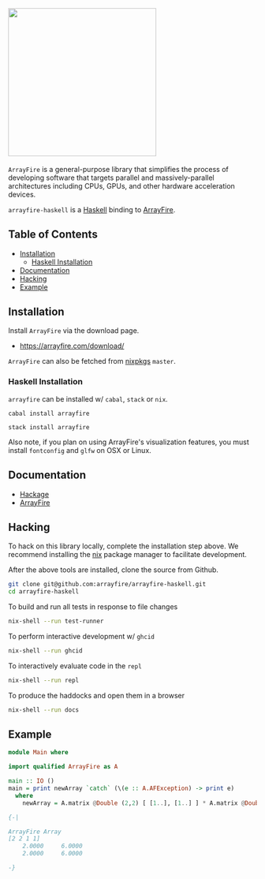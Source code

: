 ## <a href="http://arrayfire.com/"><img src="http://arrayfire.com/logos/arrayfire_logo_whitebkgnd.png" width="300"></a>
`ArrayFire` is a general-purpose library that simplifies the process of developing software that targets parallel and massively-parallel architectures including CPUs, GPUs, and other hardware acceleration devices.

`arrayfire-haskell` is a [Haskell](https://haskell.org) binding to [ArrayFire](https://arrayfire.com).

## Table of Contents
 - [Installation](#Installation)
   - [Haskell Installation](#haskell-installation)
 - [Documentation](#Documentation)
 - [Hacking](#Hacking)
 - [Example](#Example)


## Installation
Install `ArrayFire` via the download page.
  - https://arrayfire.com/download/

`ArrayFire` can also be fetched from [nixpkgs](https://github.com/nixos/nixpkgs) `master`.

### Haskell Installation

`arrayfire` can be installed w/ `cabal`, `stack` or `nix`.

```
cabal install arrayfire
```

```
stack install arrayfire
```


Also note, if you plan on using ArrayFire's visualization features, you must install `fontconfig` and `glfw` on OSX or Linux.

## Documentation
  - [Hackage](http://hackage.haskell.org/package/arrayfire)
  - [ArrayFire](http://arrayfire.org/docs/gettingstarted.htm)

## Hacking
To hack on this library locally, complete the installation step above. We recommend installing the [nix](https://nixos.org/nix/download.html) package manager to facilitate development.

After the above tools are installed, clone the source from Github.

```bash
git clone git@github.com:arrayfire/arrayfire-haskell.git
cd arrayfire-haskell
```

To build and run all tests in response to file changes

```bash
nix-shell --run test-runner
```

To perform interactive development w/ `ghcid`

```bash
nix-shell --run ghcid
```

To interactively evaluate code in the `repl`

```bash
nix-shell --run repl
```

To produce the haddocks and open them in a browser

```bash
nix-shell --run docs
```


## Example
```haskell
module Main where

import qualified ArrayFire as A

main :: IO ()
main = print newArray `catch` (\(e :: A.AFException) -> print e)
  where
    newArray = A.matrix @Double (2,2) [ [1..], [1..] ] * A.matrix @Double (2,2) [ [2..], [2..] ]

{-|

ArrayFire Array
[2 2 1 1]
    2.0000     6.0000
    2.0000     6.0000

-}
```
